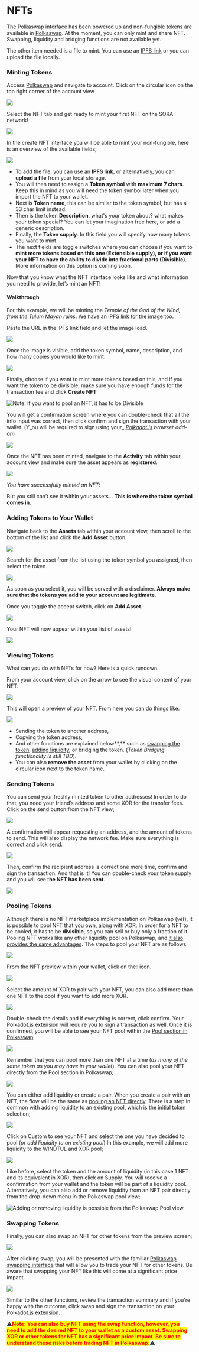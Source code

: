 # NFTs

The Polkaswap interface has been powered up and non-fungible tokens are available in [Polkaswap](https://polkaswap.io/#/wallet). At the moment, you can only mint and share NFT. Swapping, liquidity and bridging functions are not available yet.&#x20;

The other item needed is a file to mint. You can use an [IPFS link](https://ipfs.io/) or you can upload the file locally.



### Minting Tokens

Access [Polkaswap](https://polkaswap.io/#/wallet) and navigate to account. Click on the circular icon on the top right corner of the account view

![](<../.gitbook/assets/Wallet\_-\_Polkaswap (1).png>)

Select the NFT tab and get ready to mint your first NFT on the SORA network!

![](../.gitbook/assets/Wallet\_-\_Polkaswap1.png)

In the create NFT interface you will be able to mint your non-fungible, here is an overview of the available fields;

![](<../.gitbook/assets/Wallet\_-\_Polkaswap2 (1).png>)

* To add the file, you can use an **IPFS link**, or alternatively, you can **upload a file** from your local storage.
* You will then need to assign a **Token symbol** with **maximum 7 chars**. Keep this in mind as you will need the token symbol later when you import the NFT to your wallet.
* Next is **Token name**, this can be similar to the token symbol, but has a 33 char limit instead.
* Then is the token **Description**, what's your token about? what makes your token special? You can let your imagination free here, or add a generic description.
* Finally, the **Token supply**. In this field you will specify how many tokens you want to mint.
* The next fields are toggle switches where you can choose if you want to **mint more tokens based on this one (Extensible supply), or if you want your NFT to have the ability to divide into fractional parts (Divisible)**. More information on this option is coming soon.

Now that you know what the NFT interface looks like and what information you need to provide, let’s mint an NFT!

#### Walkthrough

For this example, we will be minting the _Temple of the God of the Wind, from the Tulum Mayan ruins_. We have an [IPFS link for the image](https://ipfs.io/ipfs/QmUwzJpeewVQoKvzaMXwskyZcwWf9SrbQTUuuwX8ppXcNu?filename=Tulum.jpeg) too.&#x20;

Paste the URL in the IPFS link field and let the image load.

![](<../.gitbook/assets/Wallet\_-\_Polkaswap3 (1).png>)

Once the image is visible, add the token symbol, name, description, and how many copies you would like to mint.

![](../.gitbook/assets/Wallet\_-\_Polkaswap4.png)

Finally, choose if you want to mint more tokens based on this, and if you want the token to be divisible, make sure you have enough funds for the transaction fee and click **Create NFT**

![Note: if you want to pool an NFT, it has to be Divisible](../.gitbook/assets/Wallet\_-\_Polkaswap5.png)

You will get a confirmation screen where you can double-check that all the info input was correct, then click confirm and sign the transaction with your wallet. (Y_ou will be required to sign using your_ [_Polkadot.js_](https://polkadot.js.org/extension/) _browser add-on_)

![](../.gitbook/assets/Wallet\_-\_Polkaswap6.png)

Once the NFT has been minted, navigate to the **Activity** tab within your account view and make sure the asset appears as **registered**.

![](<../.gitbook/assets/Cursor\_and\_Polkaswap\_—\_The\_DEX\_for\_the\_Interoperable\_Future\_ (1).png>)

_You have successfully minted an NFT!_

But you still can’t see it within your assets... **This is where the token symbol comes in.**

### Adding Tokens to Your Wallet

Navigate back to the **Assets** tab within your account view, then scroll to the bottom of the list and click the **Add Asset** button.

![](../.gitbook/assets/Polkaswap\_—\_The\_DEX\_for\_the\_Interoperable\_Future\_.png)

Search for the asset from the list using the token symbol you assigned, then select the token.

![](<../.gitbook/assets/Polkaswap\_—\_The\_DEX\_for\_the\_Interoperable\_Future\_1 (1).png>)

As soon as you select it, you will be served with a disclaimer. **Always make sure that the tokens you add to your account are legitimate**.

Once you toggle the accept switch, click on **Add Asset**.

![](../.gitbook/assets/Polkaswap\_—\_The\_DEX\_for\_the\_Interoperable\_Future2\_.png)

Your NFT will now appear within your list of assets!

![](../.gitbook/assets/Polkaswap\_—\_The\_DEX\_for\_the\_Interoperable\_Future\_3.png)

### Viewing Tokens

What can you do with NFTs for now? Here is a quick rundown.

From your account view, click on the arrow to see the visual content of your NFT.

![](../.gitbook/assets/Polkaswap\_—\_The\_DEX\_for\_the\_Interoperable\_Future\_4.png)

This will open a preview of your NFT. From here you can do things like:

![](../.gitbook/assets/Wallet\_-\_Polkaswap7.png)

* Sending the token to another address,&#x20;
* Copying the token address,&#x20;
* And other functions are explained below**,** such as [swapping the token](nfts.md#swapping-tokens), [adding liquidity](nfts.md#pooling-tokens), or bridging the token. (_Token Bridging functionality is still TBD_).&#x20;
* You can also **remove the asset** from your wallet by clicking on the circular icon next to the token name.

### Sending Tokens

You can send your freshly minted token to other addresses! In order to do that, you need your friend’s address and some XOR for the transfer fees. Click on the send button from the NFT view;

![](../.gitbook/assets/Wallet\_-\_Polkaswap8.png)

A confirmation will appear requesting an address, and the amount of tokens to send. This will also display the network fee. Make sure everything is correct and click send.

![](../.gitbook/assets/Wallet\_-\_Polkaswap9.png)

Then, confirm the recipient address is correct one more time, confirm and sign the transaction. And that is it! You can double-check your token supply and you will see t**he NFT has been sent**.

![](../.gitbook/assets/Wallet\_-\_Polkaswap10.png)

### Pooling Tokens

Although there is no NFT marketplace implementation on Polkaswap (_yet_), it is possible to pool NFT that you own, along with XOR. In order for a NFT to be pooled, it has to be **divisible**, so you can sell or buy only a fraction of it. Pooling NFT works like any other liquidity pool on Polkaswap, and [it also provides the same advantages](polkaswap/liquidity-in-polkaswap.md#theory). The steps to pool your NFT are as follows:

![](<../.gitbook/assets/image (1) (1).png>)

From the NFT preview within your wallet, click on the💧 icon.

![](<../.gitbook/assets/Add\_Liquidity\_-\_Polkaswap (1).png>)

Select the amount of XOR to pair with your NFT, you can also add more than one NFT to the pool if you want to add more XOR.

![](../.gitbook/assets/Add\_Liquidity\_-\_Polkaswap.png)

Double-check the details and if everything is correct, click confirm. Your Polkadot.js extension will require you to sign a transaction as well. Once it is confirmed, you will be able to see your NFT pool within the [Pool section in Polkaswap](https://polkaswap.io/#/pool/).

![](../.gitbook/assets/Pool\_-\_Polkaswap.png)

Remember that you can pool more than one NFT at a time (_as many of the same token as you may have in your wallet_). You can also pool your NFT directly from the Pool section in Polkaswap;

![](<../.gitbook/assets/Pool\_-\_Polkaswap (1).png>)

You can either add liquidity or create a pair. When you create a pair with an NFT, the flow will be the same as [pooling an NFT directly](nfts.md#pooling-tokens). There is a step in common with adding liquidity to an existing pool, which is the initial token selection;&#x20;

![](<../.gitbook/assets/image (24).png>)

Click on Custom to see your NFT and select the one you have decided to pool (_or add liquidity to an existing pool_) In this example, we will add more liquidity to the WINDTUL and XOR pool;&#x20;

![](<../.gitbook/assets/Add\_Liquidity\_-\_Polkaswap (2).png>)

Like before, select the token and the amount of liquidity (in this case 1 NFT and its equivalent in XOR), then click on Supply. You will receive a confirmation from your wallet and the token will be part of a liquidity pool. Alternatively, you can also add or remove liquidity from an NFT pair directly from the drop-down menu in the Polkaswap pool view;&#x20;

![Adding or removing liquidity is possible from the Polkaswap Pool view](<../.gitbook/assets/image (8) (1).png>)

### Swapping Tokens

Finally, you can also swap an NFT for other tokens from the preview screen;

![](<../.gitbook/assets/image (16) (1).png>)

After clicking swap, you will be presented with the familiar [Polkaswap swapping interface](https://polkaswap.io/#/swap) that will allow you to trade your NFT for other tokens. Be aware that swapping your NFT like this will come at a significant price impact.

![](../.gitbook/assets/Swap\_-\_Polkaswap.png)

Similar to the other functions, review the transaction summary and if you're happy with the outcome, click swap and sign the transaction on your Polkadot.js extension.&#x20;

:warning:<mark style="color:red;">**Note: You can also buy NFT using the swap function, however, you need to add the desired NFT to your wallet as a custom asset. Swapping XOR or other tokens for NFT has a significant price impact. Be sure to understand these risks before trading NFT in Polkaswap.**</mark>:warning:
